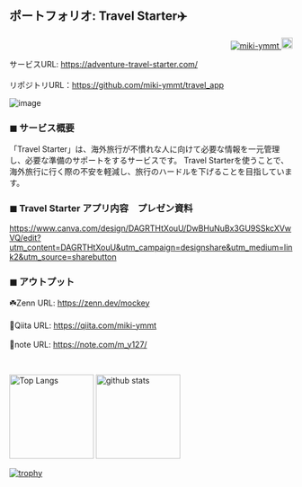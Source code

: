 ## ポートフォリオ: Travel Starter✈️　　　
<p align="right">
  <a href="https://github.com/miki-ymmt/miki-ymmt/">
    <img src="https://komarev.com/ghpvc/?username=miki-ymmt" alt="miki-ymmt" />
  </a>
  <a href="https://github.com/miki-ymmt">
    <img height="20" src="https://img.shields.io/github/followers/miki-ymmt?label=follow&logo=github&style=flat" />
  </a>
</p>

サービスURL:  https://adventure-travel-starter.com/
<br>
<br>
リポジトリURL：https://github.com/miki-ymmt/travel_app


![image](https://github.com/user-attachments/assets/18ca2c98-19cd-4d62-a04d-b8e4c8abe599)

### ◼︎ サービス概要　<br>
「Travel Starter」は、海外旅行が不慣れな人に向けて必要な情報を一元管理し、必要な準備のサポートをするサービスです。
Travel Starterを使うことで、海外旅行に行く際の不安を軽減し、旅行のハードルを下げることを目指しています。
<br>

### ◼︎ Travel Starter アプリ内容　プレゼン資料　<br>
https://www.canva.com/design/DAGRTHtXouU/DwBHuNuBx3GU9SSkcXVwVQ/edit?utm_content=DAGRTHtXouU&utm_campaign=designshare&utm_medium=link2&utm_source=sharebutton

###  ◼︎ アウトプット　<br>
☘️Zenn URL: https://zenn.dev/mockey 
<br>
<br>
👒Qiita URL: https://qiita.com/miki-ymmt
<br>
<br>
📔note URL: https://note.com/m_y127/

<br>

<p align="left"> 
  <img alt="Top Langs" height="150px" src="https://github-readme-stats.vercel.app/api/top-langs/?username=miki-ymmt&layout=compact&count_private=true&show_icons=true&theme=solarized-light" />
  <img alt="github stats" height="150px" src="https://github-readme-stats.vercel.app/api?username=miki-ymmt&count_private=true&show_icons=true&show_icons=true&theme=solarized-light" />
</p>



[![trophy](https://github-profile-trophy.vercel.app/?username=miki-ymmt&theme=solarized-light&column=7)](https://github.com/ryo-ma/github-profile-trophy)



